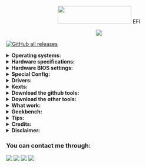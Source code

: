 
<p></p>
<p align="center"><img src="https://i.imgur.com/HJnpvwQ.png" width="200" height="48"/> EFI</p>
<p align="center">
  <a href="https://github.com/acidanthera/OpenCorePkg">
  <img src="https://img.shields.io/badge/OpenCore-0.9.4-informational.svg">
 </a>
</p>

[![GitHub all releases](https://img.shields.io/github/downloads/So1jon/Hackintosh-Desktop-Haswell/total?style=for-the-badge&logo=github&color=1A91FF)](https://github.com/So1jon/Hackintosh-Desktop-Haswell/releases)

<details>
<summary><strong>Operating systems:</strong></summary>

<br />

✅ My computer has been fully tested on the following operating systems:

| Name           | Version | Build      | Image links                                                                                                                                                                                                                                                           |
| -------------- | ------- | ---------- | --------------------------------------------------------------------------------------------------------------------------------------------------------------------------------------------------------------------------------------------------------------------- |
| `macOS Sonoma` |  `14.0` | `23A344`   | [`DMG`](https://drive.google.com/file/d/1u8cI3CRH7WdBOLSBqpN5GEWJ7CIRhSs1/view?usp=sharing) / [`rdr`](https://rutracker.org/forum/viewtopic.php?t=6372743)                                                                                                            |
| `macOS Ventura`| `13.6`  | `22G120`   | [`DMG`](https://drive.google.com/file/d/1nF_PgOEfoKraCjUlYOC7Nbs9g4ezpDMg/view?usp=sharing) / [`rdr`](https://rutracker.org/forum/viewtopic.php?t=6223477)                                                                                                            | 
|`macOS Monterey`| `12.7`  | `21G816`   | [`DMG`](https://drive.google.com/file/d/1ikVnnE6RU6EpOE3x8sxy4lWs2Becgixo/view?usp=sharing) / [`rdr`](https://rutracker.org/forum/viewtopic.php?t=6066530)                                                                                                            |
| `macOS Big Sur`|`11.7.10`| `20G1427`  | [`DMG`](https://drive.google.com/file/d/1urRARlkOi6NVc5b6CM0RFLvDLhsCcU5D/view?usp=sharing) / [`rdr`](https://rutracker.org/forum/viewtopic.php?t=5928524)                                                                                                            |
| `Windows  11`  | `23H2`  |`22631.2338`| [`ISO EN`](https://comss.cloud/22631.2338.230906-1420.NI_RELEASE_SVC_BETAFLT_PROD1_CLIENTMULTI_X64FRE_EN-US_FIXED_2023_09_13.iso) / [`ISO RU`](https://comss.cloud/22631.2338.230906-1420.NI_RELEASE_SVC_BETAFLT_PROD1_CLIENTMULTI_X64FRE_RU-RU_FIXED_2023_09_13.iso) |

</details>

<details>
<summary><strong>Hardware specifications:</strong></summary>

<br />

| Components      | Name                                    |  Brand Links                                                                                                                          |
| --------------- | --------------------------------------- | ------------------------------------------------------------------------------------------------------------------------------------- |
| **Motherboard** | `Z87-DS3H v1.1`                         | [`Gigabayte`](https://www.gigabyte.com/Motherboard/GA-Z87-DS3H-rev-11#ov)                                                             |
| **CPU**         | `Intel® Core® i3 4130`                  | [`Intel Haswell`](https://ark.intel.com/content/www/us/en/ark/products/77480/intel-core-i34130-processor-3m-cache-3-40-ghz.html)      |
| **iGPU**        | `Intel® HD Graphics 4400`               | [`Intel Haswell`](https://ark.intel.com/content/www/us/en/ark/products/graphics/81497/intel-hd-graphics-4400.html#@Desktop)           |
| **dGPU**        | `AMD Radeon RX 580 8GB`                 | [`Sapphire NITRO+`](https://www.sapphiretech.com/ru-ru/consumer/nitro-rx-580-8g-g5)                                                   |
| **Ram**         | `DDR3 16GB / 1600Mhz`                   | [`Kingston`](https://www.kingston.com/dataSheets/KVR16N11S8_4.pdf)                                                                    |
| **Storage**     | `SSD 480GB SATA III 6Gb/s`              | [`PNY CS900`](https://www.pny.com.tw/en/products-detail/CS900-2-point-5-SSD/)                                                         |
| **Ethernet**    | `RTL8111E-VL 1.0 Gigabit/s`             | [`Realtek`](https://4ip.info/files/attachments/RTL8111E.pdf)                                                                          |
| **Audio**       | `Codec ALC887`                          | [`Realtek`](http://www.chipset-ic.com/datasheet/ALC887.pdf)                                                                           |
| **USB Wi-Fi**   | `TL-WN725N V3`                          | [`TP-Link`](https://www.tp-link.com/us/support/download/tl-wn725n/)                                                                   |
|**USB Bluetooth**| `Cambridge Silicon Radio 4.0`           | [`CSR`](https://en.wikipedia.org/wiki/CSR_plc)                                                                                        |
| **USB Camera**  | `Z-Star Microelectronics Corporation`   | [`Vimicro`](http://www.vimicro.com/english/product/pc001.htm)                                                                         |

</details>

<details>
<summary><strong>Hardware BIOS settings:</strong></summary>

<br />

|       Disable                                                          |    Enable                                                                           |
|----------------------------------------------------------------------- | ----------------------------------------------------------------------------------- |
| Fast Boot                                                              | VT-x                                                                                |
| Secure Boot                                                            | Above 4G Decoding                                                                   |
| Serial/COM Port                                                        | Hyper-Threading                                                                     |
| Parallel Port                                                          | Execute Disable Bit                                                                 |
| VT-d (can be enabled if you set DisableIoMapper to YES)                | EHCI/XHCI Hand-off                                                                  |
| Compatibility Support Module (CSM)                                     | OS type: "Other OS"                                                                 |
| Intel SGX                                                              | UEFI Mode                                                                           |
| Intel Platform Trust                                                   | DVMT Pre-Allocated(iGPU Memory): 64MB or higher                                     |
| CFG Lock (MSR 0xE2 write protection)                                   | SATA Mode: AHCI                                                                     |

</details>

<details>
<summary><strong>Special Config:</strong></summary>
<br />

⚠️ Usb port mapping performed 👉 [guide](https://github.com/corpnewt/USBMap)

⚠️ SSDT-Hack Essential patc 👉 [guide](https://dortania.github.io/OpenCore-Install-Guide/config.plist/haswell.html#acpi)

:closed_lock_with_key: You will need to generate your own SMBIOS and configure, since is required to fully work with macOS. As per you can use the following SMBIOS:

|  SMBIOS    |  Hardware                                     |  macOS Big Sur              |  macOS Monterey            |  macOS Ventura   |  macOS Sonoma  |
| ---------- | --------------------------------------------- | --------------------------- | -------------------------- | ---------------- | -------------- |
| Macmini7,1 | Haswell with only iGPU (not recommended)      | supported (not recommended) | supported (not recommended)| not supported    | not supported  |
| iMac14,4   | Haswell with only iGPU                        |  full supported             | supported (not recommended)| not supported    | not supported  |
| iMac15,1   | Haswell with dGPU (Enabled iGPU Acceleration) |  full supported             | not supported              | not supported    | not supported  |
| iMac16,2   | Haswell with only iGPU (not recommended)      | supported (not recommended) | supported (not recommended)| not supported    | not supported  |
| iMac17,1   | Haswell with dGPU (Enabled iGPU Acceleration) | supported (not recommended) |  full supported            | not supported    | not supported  |
| iMacPro1,1 | Haswell only dGPU (Disabled iGPU Acceleration)|  full supported             |  full supported            | full supported   | full supported |
| MacPro7,1  | Haswell only dGPU (Disabled iGPU Acceleration)|  full supported             |  full supported            | full supported   | full supported |

⚠️ It's fully **required** to generate your own serials with [GenSMBIOS](https://github.com/corpnewt/GenSMBIOS) and put it in your config.plist.

- Config.plist -> PlatformInfo -> Generic

![SMBIOS on config.plist screenchot](https://dortania.github.io/OpenCore-Install-Guide/assets/img/smbios.65baf9a9.png "SMBIOS on config.plist screenchot")

</details>

<details>
<summary><strong>Drivers:</strong></summary>
<br />

| Driver                  | Status   | Description                                      |
| ----------------------- | -------- | ------------------------------------------------ |
| `OpenRuntime.efi`       | Required | Required for proper operation                    |
| `HfsPlus.efi`           | Required | Needed for seeing HFS volumes                    |
| `OpenCanopy.efi`        | Optional | This is an optional OpenCore GUI                 |
| `ResetNvramEntry.efi`   | Optional | Required to reset the system's NVRAM             | 
| `OpenPartitionDxe.efi`  | Optional | Required to boot macOS 10.7-10.9 recovery        |
| `ToggleSipEntry.efi`    | Optional |Enabling and Disabling System Integrity Protection|
| `AudioDxe.efi`          | Optional | Unrelated to Audio support in macOS              |
 
</details>


<details>
<summary><strong>Kexts:</strong></summary>

<br />


| Specifications                                                                        | Kexts                           | [Builds/Dortania](https://dortania.github.io/builds/)  Links                                                    |
| ------------------------------------------------------------------------------------- | ------------------------------- | --------------------------------------------------------------------------------------------------------------- |
| Open source kernel extension                                                          | `Lilu.kext`                     | [Gihub Link](https://github.com/acidanthera/Lilu)                                                               |
| Advanced `Apple SMC` emulator in the kernel                                           | `VirtualSMC.kext`               | [Gihub Link](https://github.com/acidanthera/VirtualSMC)                                                         |
| `Lilu` plugin for providing patches to select GPUs                                    | `WhateverGreen.kext`            | [Gihub Link](https://github.com/acidanthera/WhateverGreen)                                                      |
| `Lilu` plugin for dynamic power management data injection                             | `CPUFriend.kext`                | [Gihub Link](https://github.com/acidanthera/CPUFriend)                                                          |
| `Lilu` plugin that combines the functionality of `VoodooTSCSync`                      | `CpuTscSync.kext`               | [Gihub Link](https://github.com/acidanthera/CpuTscSync)                                                         |
| Kernel extension for blocking unwanted processes                                      | `RestrictEvents.kext`           | [Gihub Link](https://github.com/acidanthera/RestrictEvents)                                                     |
| An open source kernel extension enabling native `macOS` HD audio                      | `AppleALC.kext`                 | [Gihub Link](https://github.com/acidanthera/AppleALC)                                                           |
| New Trackpad uses emulation to use the built-in `macOS` driver                        | `VoodooPS2.kext`                | [Gihub Link](https://github.com/acidanthera/VoodooPS2)                                                          |
| `OS X` open source driver for the `Realtek RTL8111/8168` family                       | `RealtekRTL8111.kext`           | [Gihub Link](https://github.com/Mieze/RTL8111_driver_for_OS_X/releases)                                         | 
| Drivers for `Realtek 802.11n` and `802.11ac USB Wi-Fi` adapters                       | `RtWlanU.kext RtWlanU1827.kext` | [Gihub Link](https://github.com/chris1111/Wireless-USB-Big-Sur-Adapter)                                         |
| USB Wake Controller                                                                   | `USBWakeFixup.kext`             | [Gihub Link](https://github.com/osy/USBWakeFixup)                                                               |
| An open source kernel extension providing a sync between `RTC` variables and `NVRAM`  | `HibernationFixup.kext`         | [Gihub Link](https://github.com/acidanthera/HibernationFixup)                                                   |
| Adds allowed entitlements to non-`Apple` signed apps when `SIP` is enabled            | `AMFIExemption.kext`            | [Gihub Link](https://github.com/osy/AMFIExemption)                                                              |
| Drivers for `Cambridge Silicon Radio 4.0 USB Bluetooth` adapters                      | `CSRBluetoothInjector.kext`     | [Gihub Link](https://github.com/So1jon/Hackintosh-Desktop-Haswell/files/12690495/CSRBluetoothInjector.kext.zip) |


</details>

</details>

<details>
<summary><strong>Download the github tools:</strong></summary>
<br />

[![](https://img.shields.io/badge/acidanthera-OpenCorePkg-informational?style=flat&logo=github&logoColor=white&color=FFFFFF)](https://github.com/acidanthera/OpenCorePkg)[![GitHub all releases](https://img.shields.io/github/downloads/acidanthera/OpenCorePkg/total?style=flat&logo=github&logoColor=white&color=008080)](https://github.com/acidanthera/OpenCorePkg/releases)

[![](https://img.shields.io/badge/acidanthera-OcBinaryData-informational?style=flat&logo=github&logoColor=white&color=FFFFFF)](https://github.com/acidanthera/OcBinaryData)[![GitHub all releases](https://img.shields.io/github/downloads/acidanthera/OcBinaryData/total?style=flat&logo=github&logoColor=white&color=008080)](https://github.com/acidanthera/OcBinaryData/archive/refs/heads/master.zip)

[![](https://img.shields.io/badge/acidanthera-MaciASL-informational?style=flat&logo=github&logoColor=white&color=FFFFFF)](https://github.com/acidanthera/MaciASL)[![GitHub all releases](https://img.shields.io/github/downloads/acidanthera/MaciASL/total?style=flat&logo=github&logoColor=white&color=008080)](https://github.com/acidanthera/MaciASL/releases)

[![](https://img.shields.io/badge/dortania-OpenCore_Legacy_Patcher-informational?style=flat&logo=github&logoColor=white&color=FFFFFF)](https://github.com/dortania/OpenCore-Legacy-Patcher)[![GitHub all releases](https://img.shields.io/github/downloads/dortania/OpenCore-Legacy-Patcher/total?style=flat&logo=github&logoColor=white&color=008080)](https://github.com/dortania/OpenCore-Legacy-Patcher/releases)

[![](https://img.shields.io/badge/ic005k-OCAuxiliaryTools-informational?style=flat&logo=github&logoColor=white&color=FFFFFF)](https://github.com/ic005k/OCAuxiliaryTools)[![GitHub all releases](https://img.shields.io/github/downloads/ic005k/OCAuxiliaryTools/total?style=flat&logo=github&logoColor=white&color=008080)](https://github.com/ic005k/OCAuxiliaryTools/releases)

[![](https://img.shields.io/badge/corpnewt-ProperTree-informational?style=flat&logo=github&logoColor=white&color=FFFFFF)](https://github.com/corpnewt/ProperTree)[![GitHub all releases](https://img.shields.io/github/downloads/corpnewt/ProperTree/total?style=flat&logo=github&logoColor=white&color=008080)](https://github.com/corpnewt/ProperTree/archive/refs/heads/master.zip)

[![](https://img.shields.io/badge/corpnewt-GenSMBIOS-informational?style=flat&logo=github&logoColor=white&color=FFFFFF)](https://github.com/corpnewt/GenSMBIOS)[![GitHub all releases](https://img.shields.io/github/downloads/corpnewt/GenSMBIOS/total?style=flat&logo=github&logoColor=white&color=008080)](https://github.com/corpnewt/GenSMBIOS/archive/refs/heads/master.zip)

[![](https://img.shields.io/badge/corpnewt-USBMap-informational?style=flat&logo=github&logoColor=white&color=FFFFFF)](https://github.com/corpnewt/USBMap)[![GitHub all releases](https://img.shields.io/github/downloads/corpnewt/USBMap/total?style=flat&logo=github&logoColor=white&color=008080)](https://github.com/corpnewt/USBMap/archive/refs/heads/master.zip)

[![](https://img.shields.io/badge/corpnewt-SSDTTime-informational?style=flat&logo=github&logoColor=white&color=FFFFFF)](https://github.com/corpnewt/SSDTTime)[![GitHub all releases](https://img.shields.io/github/downloads/corpnewt/SSDTTime/total?style=flat&logo=github&logoColor=white&color=008080)](https://github.com/corpnewt/SSDTTime/archive/refs/heads/master.zip)

[![](https://img.shields.io/badge/Piker_Alpha-ssdtPRGen.sh-informational?style=flat&logo=github&logoColor=white&color=FFFFFF)](https://github.com/Piker-Alpha/ssdtPRGen.sh)[![GitHub all releases](https://img.shields.io/github/downloads/Piker-Alpha/ssdtPRGen.sh/total?style=flat&logo=github&logoColor=white&color=008080)](https://github.com/Piker-Alpha/ssdtPRGen.sh/archive/refs/heads/Beta.zip)

[![](https://img.shields.io/badge/USBToolBox-tool-informational?style=flat&logo=github&logoColor=white&color=FFFFFF)](https://github.com/USBToolBox/tool)[![GitHub all releases](https://img.shields.io/github/downloads/USBToolBox/tool/total?style=flat&logo=github&logoColor=white&color=008080)](https://github.com/USBToolBox/tool/releases)

[![](https://img.shields.io/badge/utopia_team-IORegistryExplorer-informational?style=flat&logo=github&logoColor=white&color=FFFFFF)](https://github.com/utopia-team/IORegistryExplorer)[![GitHub all releases](https://img.shields.io/github/downloads/utopia-team/IORegistryExplorer/total?style=flat&logo=github&logoColor=white&color=008080)](https://github.com/utopia-team/IORegistryExplorer/releases)

[![](https://img.shields.io/badge/CloverHackyColor-HWMonitorSMC2-informational?style=flat&logo=github&logoColor=white&color=FFFFFF)](https://github.com/CloverHackyColor/HWMonitorSMC2)[![GitHub all releases](https://img.shields.io/github/downloads/CloverHackyColor/HWMonitorSMC2/total?style=flat&logo=github&logoColor=white&color=008080)](https://github.com/CloverHackyColor/HWMonitorSMC2/releases)

[![](https://img.shields.io/badge/ChefKissInc-RadeonSensor-informational?style=flat&logo=github&logoColor=white&color=FFFFFF)](https://github.com/ChefKissInc/RadeonSensor)[![GitHub all releases](https://img.shields.io/github/downloads/ChefKissInc/RadeonSensor/total?style=flat&logo=github&logoColor=white&color=008080)](https://github.com/ChefKissInc/RadeonSensor/releases)

[![](https://img.shields.io/badge/benbaker76-Hackintool-informational?style=flat&logo=github&logoColor=white&color=FFFFFF)](https://github.com/benbaker76/Hackintool)[![GitHub all releases](https://img.shields.io/github/downloads/benbaker76/Hackintool/total?style=flat&logo=github&logoColor=white&color=008080)](https://github.com/benbaker76/Hackintool/releases)

[![](https://img.shields.io/badge/0xCUB3-About_This_Hack-informational?style=flat&logo=github&logoColor=white&color=FFFFFF)](https://github.com/0xCUB3/About-This-Hack)[![GitHub all releases](https://img.shields.io/github/downloads/0xCUB3/About-This-Hack/total?style=flat&logo=github&logoColor=white&color=008080)](https://github.com/0xCUB3/About-This-Hack/releases)

[![](https://img.shields.io/badge/ninxsoft-Mist-informational?style=flat&logo=github&logoColor=white&color=FFFFFF)](https://github.com/ninxsoft/Mist)[![GitHub all releases](https://img.shields.io/github/downloads/ninxsoft/Mist/total?style=flat&logo=github&logoColor=white&color=008080)](https://github.com/ninxsoft/Mist/releases)

</details>


<details>
<summary><strong>Download the other tools:</strong></summary>

<br />


| Name                       | Links                                                                                                              |
| -------------------------- | ------------------------------------------------------------------------------------------------------------------ |
| `Mactracker`               | [Official link](https://mactracker.ca/)                                                                            |
| `Python`                   | [Official link](https://www.python.org/downloads/macos/)                                                           |
| `OpenCore Configurator`    | [Official link](https://mackie100projects.altervista.org/download-opencore-configurator/)                          |
| `PlistEdit Pro`            | [Official link](https://www.fatcatsoftware.com/plisteditpro/)                                                      |
| `Intel Power Gadget`       |[Official link](https://www.intel.com/content/dam/develop/external/us/en/documents/downloads/intel-power-gadget.dmg)|  
| `ESP Mounter Pro`          | [Official link](https://www.olarila.com/files/Utils/ESP%20Mounter%20Pro.app_v1.9.1.zip)                            |
| `Kernel Debug Kit`         | [Official link](https://developer.apple.com/download/all/)                                                         |
| `Windows Install`          | [Official link](https://applelife.ru/threads/skript-ustanovki-windows-iz-pod-macos.2942844/page-19#post-741961)    |
| `Brigadier Command`        | [Google drive link](https://drive.google.com/file/d/1eY-CONimt4J74qrx1kUciwVyLSNMd0jX/view)                        |
| `Win10 EFI Folder`         | [Google drive link](https://drive.google.com/file/d/1AVWyE8RkHE_e6SomJYted2wFpeiBs9Hi/view)                        |
| `TransMac`                 | [Official link](https://www.acutesystems.com/scrtm.htm)                                                            |
| `HFS+ Paragon Software`    | [Official link](https://www.paragon-software.com/home/hfs-windows/)                                                |



</details>


<details>
<summary><strong>What work:</strong></summary>

<br />

 `✅ AMD Radeon RX 580` Graphics acceleration.

 `✅ dGPU & CPU` Power Management.

 `✅ HDMI`video & audio output.

 `✅ Ethernet.` 

 `✅ Audio` Output from 3.5mm Front and Rear headphone Jack.

 `✅ PS2` Keyboard & Mouse. 

 `✅ USB 2.0/3.0` All Ports.

 `✅ USB` Wi-Fi, Bluetooth, WebCam and Mouse.

 `✅` Restart, Sleep and Shutdown. 

 `✅ Bootcamp.`

 `✅ Apple` Services `iCloud, App Store, iMessage, FaceTime.`

 `❌ VGA` port output.  ⚠️ Not supported for macOS.

 `❌ Intel HD Graphics 4400`  ⚠️ For `macOS Ventura` and `macOS Sonoma` disabled iGPU not supported  `Intel Quick/Sync` Hardware Acceleration.
 
 `❌ AirDrop & Handoff`  ⚠️ Only `AirDrop` and `Handoff` are not working since the `USB Wi-Fi` and `USB Bluetooth` are not fully compatible with `macOS`. For all this to work, you need to replace the card with a native one, such as  `PCI Fenvi` cards before `macOS Sonoma`.

  
</details>

<details>
<summary><strong>Geekbench:</strong></summary>
|<br />

| Information           | Result   | ID Information                                                | Operating system  | Model ID    |
| --------------------- | -------- | ------------------------------------------------------------- | ----------------- | ----------- |
| CPU Single-Core Score | 895      | [ID 2751289](https://browser.geekbench.com/v6/cpu/2751289)    | `macOS Sonoma`    | iMacPro1,1  |
| CPU Multi-Core Score  | 1638     | [ID 2751289](https://browser.geekbench.com/v6/cpu/2751289)    | `macOS Sonoma`    | iMacPro1,1  |
| dGPU Metal Score      | 45017    | [ID 982208](https://browser.geekbench.com/v6/compute/982208)  | `macOS Sonoma`    | iMacPro1,1  |
| iGPU Metal Score      | 294      | [ID 130650](https://browser.geekbench.com/v6/compute/130650)  | `macOS Big Sur`   | iMac14,4    |

</details>


<details>
<summary><strong>Tips:</strong></summary>
<br />

⚠️ Help Fix Screen Sleep

```bash
sudo pmset autopoweroff 0
sudo pmset powernap 0
sudo pmset standby 0
sudo pmset proximitywake 0
sudo pmset tcpkeepalive 0
```

⚠️ This will do 5 things for us:

- `Disables` **autopoweroff**: This is a form of hibernation
- `Disables` **powernap**: Used to periodically wake the machine for network, and updates(but not the display)
- `Disables` **standby**: Used as a time period between sleep and going into hibernation
- `Disables` wake from iPhone/Watch: Specifically when your iPhone or Apple Watch come near, the machine will wake
- `Disables` **TCP Keep Alive** mechanism to prevent wake ups every 2 hours

</details>

<details>
<summary><strong>Credits:</strong></summary>
<br />

⚠️ `Apple` for 👉 [`macOS`](https://www.apple.com/mac/)

⚠️ `OpenCore Desktop Haswell` 👉 [Guide](https://dortania.github.io/OpenCore-Install-Guide/config.plist/haswell.html)

⚠️ Creating your `USB` from `Windows` or `macOS` 👉 [Guide](https://dortania.github.io/OpenCore-Install-Guide/installer-guide) 

</details>

<details>
<summary><strong>Disclaimer:</strong></summary>
<br />

⚠️ Hackintoshing may be dangerous and can damage your device and I am not responsible for bricked devices, dead devices, thermonuclear war, or you getting fired because your system failed. Please do some research if you have any concerns about hackintoshing before you proceed. You are choosing to make these changes to your system, and if you point the finger at me for messing up your device, I will laugh at you.

⚠️ If you want to report or rasie an issue, you must mention your device details in it. And give a detailed information about your issue(images or videos are encouraged)

</details>



### You can contact me through:

[![](https://img.shields.io/badge/iCloud-nusratov.sobirjon@icloud.com-informational?style=flat&logo=apple&logoColor=white&color=cbcdcc)](mailto:nusratov.sobirjon@icloud.com)
[![](https://img.shields.io/badge/Telegram-@Nusratov_Sobirjon-informational?style=flat&logo=telegram&logoColor=white&color=89e2ff)](https://t.me/Nusratov_Sobirjon)
[![](https://img.shields.io/badge/Facebook-Nusratov_Sobirjon-informational?style=flat&logo=facebook&logoColor=white&color=3a4dc9)](https://www.facebook.com/Sobirjon.Nusratov)
[![](https://img.shields.io/badge/Github-So1jon-informational?style=flat&logo=github&logoColor=white&color=c4c4c4)](https://github.com/So1jon)


